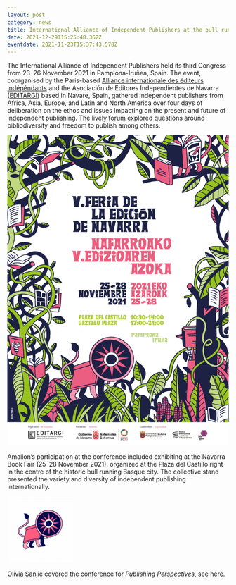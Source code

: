 ```yaml
---
layout: post
category: news
title: International Alliance of Independent Publishers at the bull run
date: 2021-12-29T15:25:48.362Z
eventdate: 2021-11-23T15:37:43.578Z
---
```

The International Alliance of Independent Publishers held its third Congress from 23–26 November 2021 in Pamplona-Iruñea, Spain. The event, coorganised by the Paris-based [Alliance internationale des éditeurs indépéndants](https://www.alliance-editeurs.org/?lang=fr) and the Asociación de Editores Independientes de Navarra ([EDITARGI](https://www.editargi.com/es)) based in Navare, Spain, gathered independent publishers from Africa, Asia, Europe, and Latin and North America over four days of deliberation on the ethos and issues impacting on the present and future of independent publishing. The lively forum explored questions around bibliodiversity and freedom to publish among others.

![Navarra Book Fair (25–28 November 2021)](../uploads/cartel-v-feria-edizio-21.jpg "Navarra Book Fair (25–28 November 2021)")

Amalion’s participation at the conference included exhibiting at the Navarra Book Fair (25–28 November 2021), organized at the Plaza del Castillo right in the centre of the historic bull running Basque city. The collective stand presented the variety and diversity of independent publishing internationally.

![Le logo d'Assises internationales de l’édition indépendante, Pampelune-Iruñea, 2021](../uploads/arton1756-d94b0.png "Le logo d'Assises internationales de l’édition indépendante, Pampelune-Iruñea, 2021")



Olivia Sanjie covered the conference for *Publishing Perspectives*, see [here.](https://publishingperspectives.com/2021/12/at-the-alliances-conference-in-spain-african-publishers-on-their-challenges/)